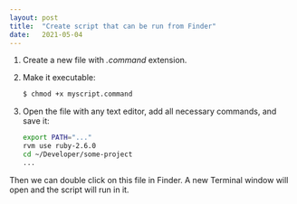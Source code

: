 ```yaml
---
layout: post
title:  "Create script that can be run from Finder"
date:   2021-05-04
---
```

1. Create a new file with *.command* extension.

2. Make it executable:

    ```bash
    $ chmod +x myscript.command
    ```

3. Open the file with any text editor, add all necessary commands, and save it:

    ```bash
    export PATH="..."
    rvm use ruby-2.6.0
    cd ~/Developer/some-project
    ...
    ```

Then we can double click on this file in Finder. A new Terminal window will open and the script will run in it.
